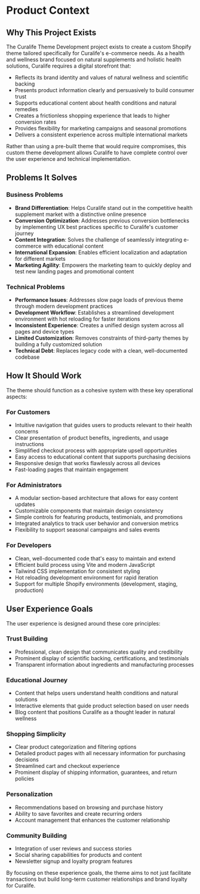 # Product Context

## Why This Project Exists

The Curalife Theme Development project exists to create a custom Shopify theme tailored specifically for Curalife's e-commerce needs. As a health and wellness brand focused on natural supplements and holistic health solutions, Curalife requires a digital storefront that:

- Reflects its brand identity and values of natural wellness and scientific backing
- Presents product information clearly and persuasively to build consumer trust
- Supports educational content about health conditions and natural remedies
- Creates a frictionless shopping experience that leads to higher conversion rates
- Provides flexibility for marketing campaigns and seasonal promotions
- Delivers a consistent experience across multiple international markets

Rather than using a pre-built theme that would require compromises, this custom theme development allows Curalife to have complete control over the user experience and technical implementation.

## Problems It Solves

### Business Problems

- **Brand Differentiation**: Helps Curalife stand out in the competitive health supplement market with a distinctive online presence
- **Conversion Optimization**: Addresses previous conversion bottlenecks by implementing UX best practices specific to Curalife's customer journey
- **Content Integration**: Solves the challenge of seamlessly integrating e-commerce with educational content
- **International Expansion**: Enables efficient localization and adaptation for different markets
- **Marketing Agility**: Empowers the marketing team to quickly deploy and test new landing pages and promotional content

### Technical Problems

- **Performance Issues**: Addresses slow page loads of previous theme through modern development practices
- **Development Workflow**: Establishes a streamlined development environment with hot reloading for faster iterations
- **Inconsistent Experience**: Creates a unified design system across all pages and device types
- **Limited Customization**: Removes constraints of third-party themes by building a fully customized solution
- **Technical Debt**: Replaces legacy code with a clean, well-documented codebase

## How It Should Work

The theme should function as a cohesive system with these key operational aspects:

### For Customers

- Intuitive navigation that guides users to products relevant to their health concerns
- Clear presentation of product benefits, ingredients, and usage instructions
- Simplified checkout process with appropriate upsell opportunities
- Easy access to educational content that supports purchasing decisions
- Responsive design that works flawlessly across all devices
- Fast-loading pages that maintain engagement

### For Administrators

- A modular section-based architecture that allows for easy content updates
- Customizable components that maintain design consistency
- Simple controls for featuring products, testimonials, and promotions
- Integrated analytics to track user behavior and conversion metrics
- Flexibility to support seasonal campaigns and sales events

### For Developers

- Clean, well-documented code that's easy to maintain and extend
- Efficient build process using Vite and modern JavaScript
- Tailwind CSS implementation for consistent styling
- Hot reloading development environment for rapid iteration
- Support for multiple Shopify environments (development, staging, production)

## User Experience Goals

The user experience is designed around these core principles:

### Trust Building

- Professional, clean design that communicates quality and credibility
- Prominent display of scientific backing, certifications, and testimonials
- Transparent information about ingredients and manufacturing processes

### Educational Journey

- Content that helps users understand health conditions and natural solutions
- Interactive elements that guide product selection based on user needs
- Blog content that positions Curalife as a thought leader in natural wellness

### Shopping Simplicity

- Clear product categorization and filtering options
- Detailed product pages with all necessary information for purchasing decisions
- Streamlined cart and checkout experience
- Prominent display of shipping information, guarantees, and return policies

### Personalization

- Recommendations based on browsing and purchase history
- Ability to save favorites and create recurring orders
- Account management that enhances the customer relationship

### Community Building

- Integration of user reviews and success stories
- Social sharing capabilities for products and content
- Newsletter signup and loyalty program features

By focusing on these experience goals, the theme aims to not just facilitate transactions but build long-term customer relationships and brand loyalty for Curalife.
